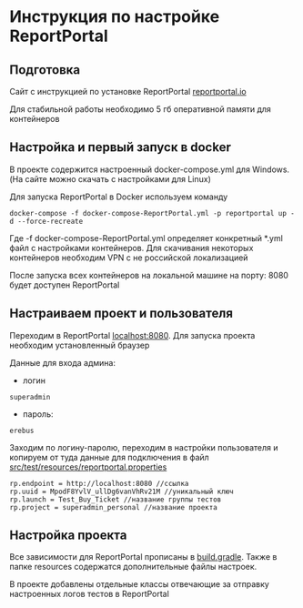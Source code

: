 # Инструкция по настройке ReportPortal
## Подготовка

Сайт с инструкцией по установке ReportPortal [reportportal.io](https://reportportal.io/installation)

Для стабильной работы необходимо 5 гб оперативной памяти для контейнеров

## Настройка и первый запуск в docker
В проекте содержится настроенный docker-compose.yml для Windows. (На сайте можно скачать с настройками для Linux)

Для запуска ReportPortal в Docker используем команду
```
docker-compose -f docker-compose-ReportPortal.yml -p reportportal up -d --force-recreate
```
Где -f docker-compose-ReportPortal.yml определяет конкретный *.yml файл с настройками контейнеров.
Для скачивания некоторых контейнеров необходим VPN с не российской локализацией

После запуска всех контейнеров на локальной машине на порту: 8080 будет доступен ReportPortal
## Настраиваем проект и пользователя
Переходим в ReportPortal [localhost:8080](https://localhost:8080). Для запуска проекта необходим установленный браузер


Данные для входа админа:
 - логин
```
superadmin
```
 - пароль:
```
erebus
```
Заходим по логину-паролю, переходим в настройки пользователя и копируем от туда данные для подключения в файл [src/test/resources/reportportal.properties](../src/test/resources/reportportal.properties)
```
rp.endpoint = http://localhost:8080 //cсылка
rp.uuid = MpodF8YvlV_ullDg6vanVhRv21M //уникальный ключ
rp.launch = Test_Buy_Ticket //название группы тестов
rp.project = superadmin_personal //название проекта
```

## Настройка проекта
Все зависимости для ReportPortal прописаны в [build.gradle](../build.gradle). 
Также в папке resources содержатся дополнительные файлы настроек.

В проекте добавлены отдельные классы отвечающие за отправку настроенных логов тестов в ReportPortal